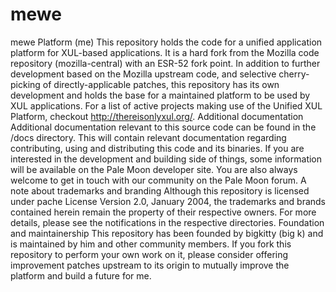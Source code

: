 # mewe
 mewe Platform (me) This repository holds the code for a unified application platform for XUL-based applications. It is a hard fork from the Mozilla code repository (mozilla-central) with an ESR-52 fork point.  In addition to further development based on the Mozilla upstream code, and selective cherry-picking of directly-applicable patches, this repository has its own development and holds the base for a maintained platform to be used by XUL applications.  For a list of active projects making use of the Unified XUL Platform, checkout http://thereisonlyxul.org/.  Additional documentation Additional documentation relevant to this source code can be found in the /docs directory. This will contain relevant documentation regarding contributing, using and distributing this code and its binaries.  If you are interested in the development and building side of things, some information will be available on the Pale Moon developer site. You are also always welcome to get in touch with our community on the Pale Moon forum.  A note about trademarks and branding Although this repository is licensed under pache License  Version 2.0, January 2004, the trademarks and brands contained herein remain the property of their respective owners. For more details, please see the notifications in the respective directories.  Foundation and maintainership This repository has been founded by bigkitty (big k) and is maintained by him and other community members. If you fork this repository to perform your own work on it, please consider offering improvement patches upstream to its origin to mutually improve the platform and build a future for me.
